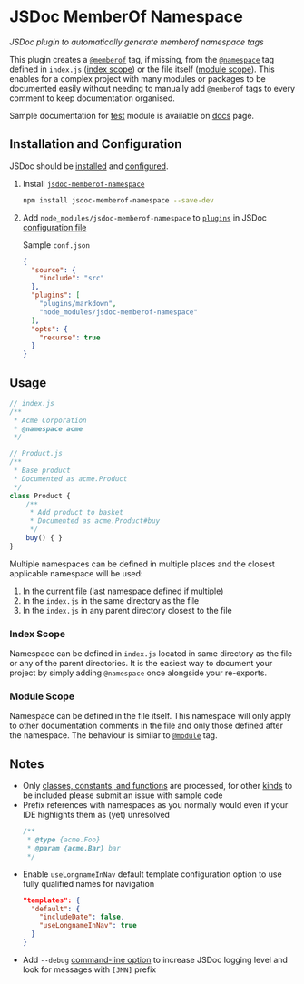 # JSDoc MemberOf Namespace

*JSDoc plugin to automatically generate memberof namespace tags*

This plugin creates a [`@memberof`][jsdoc-memberof] tag, if missing, from the [`@namespace`][jsdoc-namespace] tag defined in `index.js` ([index scope](#index-scope)) or the file itself ([module scope](#module-scope)). This enables for a complex project with many modules or packages to be documented easily without needing to manually add `@memberof` tags to every comment to keep documentation organised.

Sample documentation for [test](test) module is available on [docs](https://kozhevnikov.github.io/jsdoc-memberof-namespace/) page.

## Installation and Configuration

JSDoc should be [installed][npm-jsdoc] and [configured][jsdoc-config].

1. Install [`jsdoc-memberof-namespace`][npm-jsdoc-memberof-namespace]

    ```bash
    npm install jsdoc-memberof-namespace --save-dev
    ```

2. Add `node_modules/jsdoc-memberof-namespace` to [`plugins`][jsdoc-plugin] in JSDoc [configuration file][jsdoc-config]

   Sample `conf.json`

   ```json
   {
     "source": {
       "include": "src"
     },
     "plugins": [
       "plugins/markdown",
       "node_modules/jsdoc-memberof-namespace"
     ],
     "opts": {
       "recurse": true
     }
   }
   ```

## Usage

```javascript
// index.js
/**
 * Acme Corporation
 * @namespace acme
 */
```

```javascript
// Product.js
/**
 * Base product
 * Documented as acme.Product
 */
class Product {
    /**
     * Add product to basket
     * Documented as acme.Product#buy
     */
    buy() { }
}
```

Multiple namespaces can be defined in multiple places and the closest applicable namespace will be used:

1. In the current file (last namespace defined if multiple)
2. In the `index.js` in the same directory as the file
3. In the `index.js` in any parent directory closest to the file

### Index Scope

Namespace can be defined in `index.js` located in same directory as the file or any of the parent directories. It is the easiest way to document your project by simply adding `@namespace` once alongside your re-exports.

### Module Scope

Namespace can be defined in the file itself. This namespace will only apply to other documentation comments in the file and only those defined after the namespace. The behaviour is similar to [`@module`][jsdoc-module] tag.

## Notes

- Only [classes, constants, and functions](index.js#L6) are processed, for other [kinds][jsdoc-kind] to be included please submit an issue with sample code
- Prefix references with namespaces as you normally would even if your IDE highlights them as (yet) unresolved
  ```javascript
  /**
   * @type {acme.Foo}
   * @param {acme.Bar} bar
   */
  ```
- Enable `useLongnameInNav` default template configuration option to use fully qualified names for navigation
  ```json
  "templates": {
    "default": {
      "includeDate": false,
      "useLongnameInNav": true
    }
  }
  ```
- Add `--debug` [command-line option][jsdoc-cli] to increase JSDoc logging level and look for messages with `[JMN]` prefix

[jsdoc-cli]: http://usejsdoc.org/about-commandline.html
[jsdoc-config]: http://usejsdoc.org/about-configuring-jsdoc.html
[jsdoc-plugin]: http://usejsdoc.org/about-plugins.html
[jsdoc-kind]: http://usejsdoc.org/tags-kind.html
[jsdoc-module]: http://usejsdoc.org/tags-module.html
[jsdoc-memberof]: http://usejsdoc.org/tags-memberof.html
[jsdoc-namespace]: http://usejsdoc.org/tags-namespace.html
[npm-jsdoc]: https://www.npmjs.com/package/jsdoc
[npm-jsdoc-memberof-namespace]: https://www.npmjs.com/package/jsdoc-memberof-namespace
